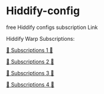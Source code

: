 # Hiddify-config
free Hiddify configs subscription Link




Hiddify Warp Subscriptions:

[💎 Subscriptions 1 💎](https://raw.githubusercontent.com/Morrigan-Security/Hiddify-config/main/config1.json)

[💎 Subscriptions 2 💎](https://raw.githubusercontent.com/Morrigan-Security/Hiddify-config/main/config2.json)

[💎 Subscriptions 3 💎](https://raw.githubusercontent.com/Morrigan-Security/Hiddify-config/main/config3.json)

[💎 Subscriptions 4 💎](https://raw.githubusercontent.com/Morrigan-Security/Hiddify-config/main/config4.json)

